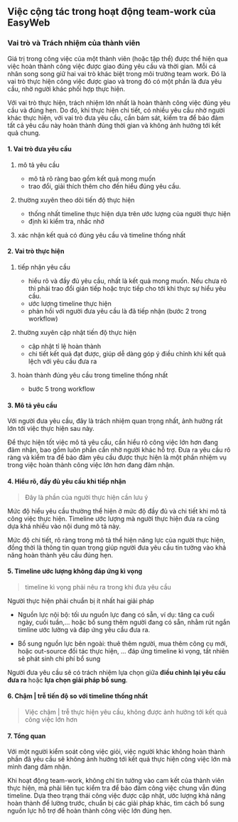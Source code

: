 ## Việc cộng tác trong hoạt động team-work của EasyWeb

### Vai trò và Trách nhiệm của thành viên

Giá trị trong công việc của một thành viên (hoặc tập thể) được thể hiện qua việc hoàn thành công việc được giao đúng yêu cầu và thời gian. 
Mỗi cá nhân song song giữ hai vai trò khác biệt trong môi trường team work. Đó là vai trò thực hiện công việc được giao và trong đó có một phần là đưa yêu cầu, nhờ người khác phối hợp thực hiện.

Với vai trò thực hiện, trách nhiệm lớn nhất là hoàn thành công việc đúng yêu cầu và đúng hẹn.
Do đó, khi thực hiện chi tiết, có nhiều yêu cầu nhờ người khác thực hiện, với vai trò đưa yêu cầu, cần bám sát, kiểm tra để bảo đảm tất cả yêu cầu này hoàn thành đúng thời gian và không ảnh hưởng tới kết quả chung. 

#### 1. Vai trò đưa yêu cầu
1. mô tả yêu cầu
   - mô tả rõ ràng bao gồm kết quả mong muốn
   - trao đổi, giải thích thêm cho đến hiểu đúng yêu cầu. 
   
1. thường xuyên theo dõi tiến độ thực hiện
   - thống nhất timeline thực hiện dựa trên ước lượng của người thực hiện
   - định kì kiểm tra, nhắc nhở

1. xác nhận kết quả có đúng yêu cầu và timeline thống nhất

#### 2. Vai trò thực hiện

1. tiếp nhận yêu cầu
   - hiểu rõ và đầy đủ yêu cầu, nhất là kết quả mong muốn. Nếu chưa rõ thì phải trao đổi gián tiếp hoặc trực tiếp cho tới khi thực sự hiểu yêu cầu.
   - ước lượng timeline thực hiện
   - phản hồi với người đưa yêu cầu là đã tiếp nhận  (bước 2 trong workflow)

1. thường xuyên cập nhật tiến độ thực hiện
   - cập nhật tỉ lệ hoàn thành 
   - chi tiết kết quả đạt được, giúp dễ dàng góp ý điều chỉnh khi kết quả lệch với yêu cầu đưa ra 

1. hoàn thành đúng yêu cầu trong timeline thống nhất 
   - bước 5 trong workflow 

#### 3. Mô tả yêu cầu 

Với người đưa yêu cầu, đây là trách nhiệm quan trọng nhất, ảnh hưởng rất lớn tới việc thực hiện sau này. 

Để thực hiện tốt việc mô tả yêu cầu, cần hiểu rõ công việc lớn hơn đang đảm nhận, bao gồm luôn phần cần nhờ người khác hỗ trợ. Đưa ra yêu cầu rõ ràng và kiểm tra để bảo đảm yêu cầu được thực hiện là một phần nhiệm vụ trong việc hoàn thành công việc lớn hơn đang đảm nhận.

#### 4. Hiểu rõ, đầy đủ yêu cầu khi tiếp nhận
 
> Đây là phần của người thực hiện cần lưu ý 

Mức độ hiểu yêu cầu thường thể hiện ở mức độ đầy đủ và chi tiết khi mô tả công việc thực hiện. 
Timeline ước lượng mà người thực hiện đưa ra cũng dựa khá nhiều vào nội dung mô tả này.

Mức độ chi tiết, rõ ràng trong mô tả thể hiện năng lực của người thực hiện, đồng thời là thông tin quan trọng giúp người đưa yêu cầu tin tưởng vào khả năng hoàn thành yêu cầu đúng hẹn. 

#### 5. Timeline ước lượng không đáp ứng kì vọng
> timeline kì vọng phải nêu ra trong khi đưa yêu cầu

Người thực hiện phải chuẩn bị ít nhất hai giải pháp

- Nguồn lực nội bộ: tối ưu nguồn lực đang có sẵn, ví dụ: tăng ca cuối ngày, cuối tuần,... hoặc bổ sung thêm người đang có sẵn, nhằm rút ngắn timline ước lường và đáp ứng yêu cầu đưa ra.

- Bổ sung nguồn lực bên ngoài: thuê thêm người, mua thêm công cụ mới, hoặc out-source đối tác thực hiện, ... đáp ứng timeline kì vọng, tất nhiên sẽ phát sinh chi phí bổ sung 

Người đưa yêu cầu sẽ có trách nhiệm lựa chọn giữa **điều chỉnh lại yêu cầu đưa ra** hoặc **lựa chọn giải pháp bổ sung**. 

#### 6. Chậm | trễ tiến độ so với timeline thống nhất

> Việc chậm | trễ thực hiện yêu cầu, không được ảnh hưởng tới kết quả công việc lớn hơn 


#### 7. Tổng quan

Với một người kiểm soát công việc giỏi, việc người khác không hoàn thành phần đã yêu cầu sẽ không ảnh hưởng tới kết quả thực hiện công việc lớn mà mình đang đảm nhận. 

Khi hoạt động team-work, không chỉ tin tưởng vào cam kết của thành viên thực hiện, mà phải liên tục kiểm tra để bảo đảm công việc chung vẫn đúng timeline. Dựa theo trạng thái công việc được cập nhật, ước lượng khả năng hoàn thành để lường trước, chuẩn bị các giải pháp khác, tìm cách bổ sung nguồn lực hỗ trợ để hoàn thành công việc lớn đúng hẹn. 
